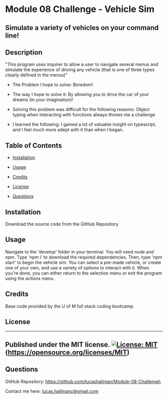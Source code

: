# Module 08 Challenge - Vehicle Sim

## Simulate a variety of vehicles on your command line!

## Description

"This program uses inquirer to allow a user to navigate several menus and simulate the experience of driving any vehicle (that is one of three types clearly defined in the menus)"



- The Problem I hope to solve: Boredom!

- The way I hope to solve it: By allowing you to drive the car of your dreams (in your imagination)!

- Solving this problem was difficult for the following reasons: Object typing when interacting with functions always throws me a challenge

- I learned the following: I gained a lot of valuable insight on typescript, and I feel much more adept with it than when I began.



## Table of Contents



- [Installation](#installation)

- [Usage](#usage)

- [Credits](#credits)

- [License](#license)

- [Questions](#questions)



## Installation



Download the source code from the GitHub Repository



## Usage



Navigate to the 'develop' folder in your terminal. You will need node and npm. Type 'npm i' to download the required dependencies. Then, type 'npm start' to begin the vehicle sim. You can select a pre-made vehicle, or create one of your own, and use a variety of options to interact with it. When you're done, you can either return to the selection menu or exit the program using the actions menu.



## Credits

Base code provided by the U of M full stack coding bootcamp.


## License
 ----------------------
 Published under the MIT license.
 [![License: MIT](https://img.shields.io/badge/License-MIT-yellow.svg)](https://opensource.org/licenses/MIT)
 (https://opensource.org/licenses/MIT)
 ----------------------

## Questions



GitHub Repository: https://github.com/lucashallman/Module-08-Challenge\



Contact me here: [lucas.hallmanc@gmail.com](lucas.hallmanc@gmail.com)

